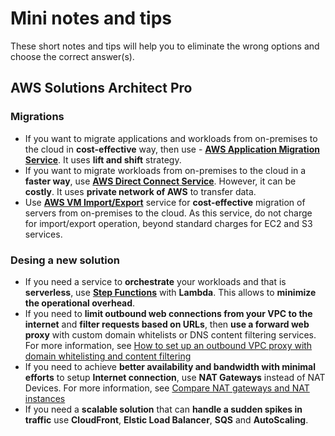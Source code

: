 # Mini notes and tips

These short notes and tips will help you to eliminate the wrong options and choose the correct answer(s).

## AWS Solutions Architect Pro

### Migrations

- If you want to migrate applications and workloads from on-premises to the cloud in **cost-effective** way, then use - **[AWS Application Migration Service](https://tutorialsdojo.com/aws-application-migration-service/)**. It uses **lift and shift** strategy.
- If you want to migrate workloads from on-premises to the cloud in a **faster way**, use **[AWS Direct Connect Service](https://tutorialsdojo.com/aws-direct-connect/)**. However, it can be **costly**. It uses **private network of AWS** to transfer data. 
- Use **[AWS VM Import/Export](https://aws.amazon.com/ec2/vm-import/)** service for **cost-effective** migration of servers from on-premises to the cloud. As this service, do not charge for import/export operation, beyond standard charges for EC2 and S3 services. 

### Desing a new solution
- If you need a service to **orchestrate** your workloads and that is **serverless**, use [**Step Functions**](https://tutorialsdojo.com/aws-step-functions/) with **Lambda**. This allows to **minimize the operational overhead**.
- If you need to **limit outbound web connections from your VPC to the internet** and **filter requests based on URLs**, then **use a forward web proxy** with custom domain whitelists or DNS content filtering services. For more information, see [How to set up an outbound VPC proxy with domain whitelisting and content filtering](https://aws.amazon.com/blogs/security/how-to-set-up-an-outbound-vpc-proxy-with-domain-whitelisting-and-content-filtering/)
- If you need to achieve **better availability and bandwidth with minimal efforts** to setup **Internet connection**, use **NAT Gateways** instead of NAT Devices. For more information, see [Compare NAT gateways and NAT instances](https://docs.aws.amazon.com/vpc/latest/userguide/vpc-nat-comparison.html)
- If you need a **scalable solution** that can **handle a sudden spikes in traffic** use **CloudFront**, **Elstic Load Balancer**, **SQS** and **AutoScaling**. 